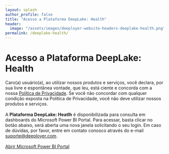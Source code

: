 ```yaml
---
layout: splash
author_profile: false
title: "Acesso a Plataforma DeepLake: Health"
header:
  image: "/assets/images/deeployer-website-headers-deeplake-health.png"
permalink: /deeplake-health/
---
```


# Acesso a Plataforma DeepLake: Health

Caro(a) usuário(a), ao utilizar nossos produtos e serviços, você declara, por sua livre e espontânea vontade, que leu, está ciente e concorda com a nossa <a href="https://www.iubenda.com/privacy-policy/12662037" class="iubenda-white no-brand iubenda-noiframe iubenda-embed iubenda-noiframe " title="Política de Privacidade ">Política de Privacidade</a>. Se você não concordar com qualquer condição exposta na Política de Privacidade, você não deve utilizar nossos produtos e serviços.
<br /><br />
A **Plataforma DeepLake: Heatlh** é disponibilizada para consulta em dashboards do Microsoft Power BI Portal. Para acessar, basta clicar no botão abaixo, será aberta uma nova janela solicitando o seu login. Em caso de dúvidas, por favor, entre em contato conosco através do e-mail <a href="mailto:suporte@deeployer.com?subject=Suporte com Acesso ao Deeplake: Health&body=Olá, gostaria do suporte da Deeployer para...">suporte@deeployer.com</a>.
<br /><br />
<a href="https://app.powerbi.com" target="_blank" class="btn btn--primary">Abrir Microsoft Power BI Portal</a>

<script type="text/javascript">(function (w,d) {var loader = function () {var s = d.createElement("script"), tag = d.getElementsByTagName("script")[0]; s.src="https://cdn.iubenda.com/iubenda.js"; tag.parentNode.insertBefore(s,tag);}; if(w.addEventListener){w.addEventListener("load", loader, false);}else if(w.attachEvent){w.attachEvent("onload", loader);}else{w.onload = loader;}})(window, document);</script>
